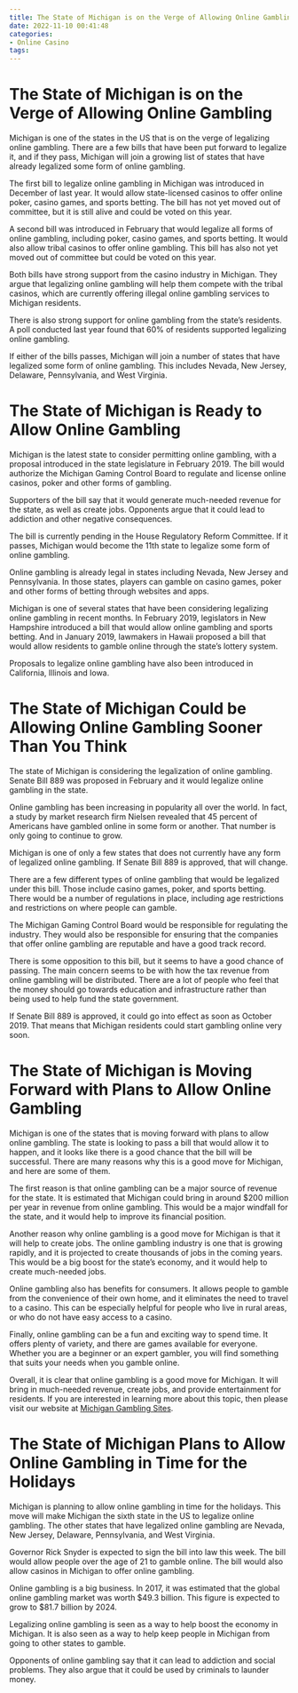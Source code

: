 ```yaml
---
title: The State of Michigan is on the Verge of Allowing Online Gambling
date: 2022-11-10 00:41:48
categories:
- Online Casino
tags:
---
```



#  The State of Michigan is on the Verge of Allowing Online Gambling

Michigan is one of the states in the US that is on the verge of legalizing online gambling. There are a few bills that have been put forward to legalize it, and if they pass, Michigan will join a growing list of states that have already legalized some form of online gambling.

The first bill to legalize online gambling in Michigan was introduced in December of last year. It would allow state-licensed casinos to offer online poker, casino games, and sports betting. The bill has not yet moved out of committee, but it is still alive and could be voted on this year.

A second bill was introduced in February that would legalize all forms of online gambling, including poker, casino games, and sports betting. It would also allow tribal casinos to offer online gambling. This bill has also not yet moved out of committee but could be voted on this year.

Both bills have strong support from the casino industry in Michigan. They argue that legalizing online gambling will help them compete with the tribal casinos, which are currently offering illegal online gambling services to Michigan residents.

There is also strong support for online gambling from the state’s residents. A poll conducted last year found that 60% of residents supported legalizing online gambling.

If either of the bills passes, Michigan will join a number of states that have legalized some form of online gambling. This includes Nevada, New Jersey, Delaware, Pennsylvania, and West Virginia.

#  The State of Michigan is Ready to Allow Online Gambling

Michigan is the latest state to consider permitting online gambling, with a proposal introduced in the state legislature in February 2019. The bill would authorize the Michigan Gaming Control Board to regulate and license online casinos, poker and other forms of gambling.

Supporters of the bill say that it would generate much-needed revenue for the state, as well as create jobs. Opponents argue that it could lead to addiction and other negative consequences.

The bill is currently pending in the House Regulatory Reform Committee. If it passes, Michigan would become the 11th state to legalize some form of online gambling.

Online gambling is already legal in states including Nevada, New Jersey and Pennsylvania. In those states, players can gamble on casino games, poker and other forms of betting through websites and apps.

Michigan is one of several states that have been considering legalizing online gambling in recent months. In February 2019, legislators in New Hampshire introduced a bill that would allow online gambling and sports betting. And in January 2019, lawmakers in Hawaii proposed a bill that would allow residents to gamble online through the state’s lottery system.

Proposals to legalize online gambling have also been introduced in California, Illinois and Iowa.

#  The State of Michigan Could be Allowing Online Gambling Sooner Than You Think

The state of Michigan is considering the legalization of online gambling. Senate Bill 889 was proposed in February and it would legalize online gambling in the state.

Online gambling has been increasing in popularity all over the world. In fact, a study by market research firm Nielsen revealed that 45 percent of Americans have gambled online in some form or another. That number is only going to continue to grow.

Michigan is one of only a few states that does not currently have any form of legalized online gambling. If Senate Bill 889 is approved, that will change.

There are a few different types of online gambling that would be legalized under this bill. Those include casino games, poker, and sports betting. There would be a number of regulations in place, including age restrictions and restrictions on where people can gamble.

The Michigan Gaming Control Board would be responsible for regulating the industry. They would also be responsible for ensuring that the companies that offer online gambling are reputable and have a good track record.

There is some opposition to this bill, but it seems to have a good chance of passing. The main concern seems to be with how the tax revenue from online gambling will be distributed. There are a lot of people who feel that the money should go towards education and infrastructure rather than being used to help fund the state government.

If Senate Bill 889 is approved, it could go into effect as soon as October 2019. That means that Michigan residents could start gambling online very soon.

#  The State of Michigan is Moving Forward with Plans to Allow Online Gambling

Michigan is one of the states that is moving forward with plans to allow online gambling. The state is looking to pass a bill that would allow it to happen, and it looks like there is a good chance that the bill will be successful. There are many reasons why this is a good move for Michigan, and here are some of them.

The first reason is that online gambling can be a major source of revenue for the state. It is estimated that Michigan could bring in around $200 million per year in revenue from online gambling. This would be a major windfall for the state, and it would help to improve its financial position.

Another reason why online gambling is a good move for Michigan is that it will help to create jobs. The online gambling industry is one that is growing rapidly, and it is projected to create thousands of jobs in the coming years. This would be a big boost for the state’s economy, and it would help to create much-needed jobs.

Online gambling also has benefits for consumers. It allows people to gamble from the convenience of their own home, and it eliminates the need to travel to a casino. This can be especially helpful for people who live in rural areas, or who do not have easy access to a casino.

Finally, online gambling can be a fun and exciting way to spend time. It offers plenty of variety, and there are games available for everyone. Whether you are a beginner or an expert gambler, you will find something that suits your needs when you gamble online.

Overall, it is clear that online gambling is a good move for Michigan. It will bring in much-needed revenue, create jobs, and provide entertainment for residents. If you are interested in learning more about this topic, then please visit our website at <a href="https://www.michigangamblingsites.com">Michigan Gambling Sites</a>.

#  The State of Michigan Plans to Allow Online Gambling in Time for the Holidays

Michigan is planning to allow online gambling in time for the holidays. This move will make Michigan the sixth state in the US to legalize online gambling. The other states that have legalized online gambling are Nevada, New Jersey, Delaware, Pennsylvania, and West Virginia.

Governor Rick Snyder is expected to sign the bill into law this week. The bill would allow people over the age of 21 to gamble online. The bill would also allow casinos in Michigan to offer online gambling.

Online gambling is a big business. In 2017, it was estimated that the global online gambling market was worth $49.3 billion. This figure is expected to grow to $81.7 billion by 2024.

Legalizing online gambling is seen as a way to help boost the economy in Michigan. It is also seen as a way to help keep people in Michigan from going to other states to gamble.

Opponents of online gambling say that it can lead to addiction and social problems. They also argue that it could be used by criminals to launder money.